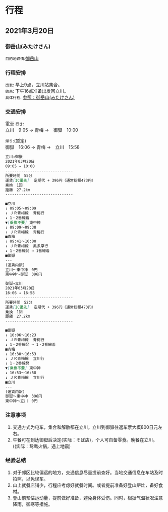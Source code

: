 # 行程
## 2021年3月20日
### 御岳山(みたけさん)
`目的地详情`:[御岳山](?tid=blog/生活/出行/景点.md#御岳山)   
### 行程安排
`出发`: 早上9点，立川站集合。   
`结束`: 下午16点准备出发回立川。     
`具体行程`: [参照：御岳山(みたけさん)](https://www.omekanko.gr.jp/course/mitake-mountain-hiking/)        

### 交通安排
電車 `行き`:         
立川　9:05 → 青梅 →　御嶽　10:00       

`帰り`:(暂定)    
御嶽　16:06 → 青梅 →　立川　15:58 

```md
立川⇒御嶽
2021年03月20日
09:05 ⇒ 10:00
------------------------------
所要時間　55分
運賃[IC優先]  定期代 + 396円（通常総額473円）
乗換　1回
距離　27.2km
------------------------------

■立川
↓ 09:05～09:09
↓ ＪＲ青梅線  青梅行
↓ 1・2番線着
▼[乗換不要] 東中神
↓ 09:09～09:38
↓ ＪＲ青梅線  青梅行
■青梅
↓ 09:41～10:00
↓ ＪＲ青梅線  奥多摩行
↓ 1・2番線発 → 1番線着
■御嶽
---
(運賃内訳)
立川～東中神　0円
東中神～御嶽　396円
```

```md
御嶽⇒立川
2021年03月20日
16:06 ⇒ 16:58
------------------------------
所要時間　52分
運賃[IC優先]  定期代 + 396円（通常総額473円）
乗換　1回
距離　27.2km
------------------------------

■御嶽
↓ 16:06～16:23
↓ ＪＲ青梅線  青梅行
↓ 1・2番線発 → 1・2番線着
■青梅
↓ 16:30～16:53
↓ ＪＲ青梅線  立川行
↓ 1・2番線発
▼[乗換不要] 東中神
↓ 16:53～16:58
↓ ＪＲ青梅線  立川行
■立川
---
(運賃内訳)
御嶽～東中神　396円
東中神～立川　0円
```

### 注意事项
1. 交通方式为电车，集合和解散都在立川。立川到御嶽往返车票大概800日元左右。       
2. 午餐可在到达御嶽后决定(实际：そば店)，个人可自备零食。晚餐在立川。((实际：鸳鸯火锅，遇上地震)              

### 经验总结
1. 对于郊区比较偏远的地方，交通信息尽量提前查好。当地交通信息在车站及时拍照，以免误车。    
2. 山上就餐店铺少，行程应考虑好就餐时间。或者提前准备好登山炉灶，备好食材。    
3. 登山前预估运动量，提前做好准备，避免身体受伤。同时，根据气温状况注意降雨，御寒等措施。          